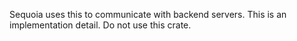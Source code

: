 Sequoia uses this to communicate with backend servers.  This is an
implementation detail.  Do not use this crate.
